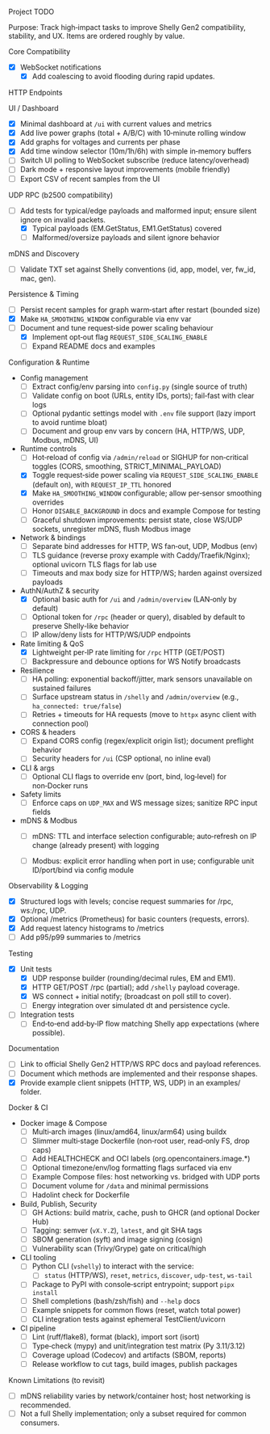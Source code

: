 Project TODO

Purpose: Track high‑impact tasks to improve Shelly Gen2 compatibility, stability, and UX. Items are ordered roughly by value.

Core Compatibility

- [x] WebSocket notifications
  - [x] Add coalescing to avoid flooding during rapid updates.

HTTP Endpoints

UI / Dashboard

- [x] Minimal dashboard at `/ui` with current values and metrics
- [x] Add live power graphs (total + A/B/C) with 10‑minute rolling window
- [x] Add graphs for voltages and currents per phase
- [x] Add time window selector (10m/1h/6h) with simple in‑memory buffers
- [ ] Switch UI polling to WebSocket subscribe (reduce latency/overhead)
- [ ] Dark mode + responsive layout improvements (mobile friendly)
- [ ] Export CSV of recent samples from the UI

UDP RPC (b2500 compatibility)

- [ ] Add tests for typical/edge payloads and malformed input; ensure silent ignore on invalid packets.
  - [x] Typical payloads (EM.GetStatus, EM1.GetStatus) covered
  - [ ] Malformed/oversize payloads and silent ignore behavior

mDNS and Discovery

- [ ] Validate TXT set against Shelly conventions (id, app, model, ver, fw_id, mac, gen).

Persistence & Timing

- [ ] Persist recent samples for graph warm‑start after restart (bounded size)
- [x] Make `HA_SMOOTHING_WINDOW` configurable via env var
- [ ] Document and tune request‑side power scaling behaviour
  - [x] Implement opt‑out flag `REQUEST_SIDE_SCALING_ENABLE`
  - [ ] Expand README docs and examples

Configuration & Runtime

- Config management
  - [ ] Extract config/env parsing into `config.py` (single source of truth)
  - [ ] Validate config on boot (URLs, entity IDs, ports); fail‑fast with clear logs
  - [ ] Optional pydantic settings model with `.env` file support (lazy import to avoid runtime bloat)
  - [ ] Document and group env vars by concern (HA, HTTP/WS, UDP, Modbus, mDNS, UI)

- Runtime controls
  - [ ] Hot‑reload of config via `/admin/reload` or SIGHUP for non‑critical toggles (CORS, smoothing, STRICT_MINIMAL_PAYLOAD)
  - [x] Toggle request‑side power scaling via `REQUEST_SIDE_SCALING_ENABLE` (default on), with `REQUEST_IP_TTL` honored
  - [x] Make `HA_SMOOTHING_WINDOW` configurable; allow per‑sensor smoothing overrides
  - [ ] Honor `DISABLE_BACKGROUND` in docs and example Compose for testing
  - [ ] Graceful shutdown improvements: persist state, close WS/UDP sockets, unregister mDNS, flush Modbus image

- Network & bindings
  - [ ] Separate bind addresses for HTTP, WS fan‑out, UDP, Modbus (env)
  - [ ] TLS guidance (reverse proxy example with Caddy/Traefik/Nginx); optional uvicorn TLS flags for lab use
  - [ ] Timeouts and max body size for HTTP/WS; harden against oversized payloads

- AuthN/AuthZ & security
  - [x] Optional basic auth for `/ui` and `/admin/overview` (LAN‑only by default)
  - [ ] Optional token for `/rpc` (header or query), disabled by default to preserve Shelly‑like behavior
  - [ ] IP allow/deny lists for HTTP/WS/UDP endpoints

- Rate limiting & QoS
  - [x] Lightweight per‑IP rate limiting for `/rpc` HTTP (GET/POST)
  - [ ] Backpressure and debounce options for WS Notify broadcasts

- Resilience
  - [ ] HA polling: exponential backoff/jitter, mark sensors unavailable on sustained failures
  - [ ] Surface upstream status in `/shelly` and `/admin/overview` (e.g., `ha_connected: true/false`)
  - [ ] Retries + timeouts for HA requests (move to `httpx` async client with connection pool)

- CORS & headers
  - [ ] Expand CORS config (regex/explicit origin list); document preflight behavior
  - [ ] Security headers for `/ui` (CSP optional, no inline eval)

- CLI & args
  - [ ] Optional CLI flags to override env (port, bind, log‑level) for non‑Docker runs

- Safety limits
  - [ ] Enforce caps on `UDP_MAX` and WS message sizes; sanitize RPC input fields

- mDNS & Modbus
  - [ ] mDNS: TTL and interface selection configurable; auto‑refresh on IP change (already present) with logging
  - [ ] Modbus: explicit error handling when port in use; configurable unit ID/port/bind via config module


Observability & Logging

- [x] Structured logs with levels; concise request summaries for /rpc, ws:/rpc, UDP.
- [x] Optional /metrics (Prometheus) for basic counters (requests, errors).
- [x] Add request latency histograms to /metrics
- [ ] Add p95/p99 summaries to /metrics

Testing

- [x] Unit tests
  - [x] UDP response builder (rounding/decimal rules, EM and EM1).
  - [x] HTTP GET/POST /rpc (partial); add `/shelly` payload coverage.
  - [x] WS connect + initial notify; (broadcast on poll still to cover).
  - [ ] Energy integration over simulated dt and persistence cycle.
- [ ] Integration tests
  - [ ] End‑to‑end add‑by‑IP flow matching Shelly app expectations (where possible).

Documentation

- [ ] Link to official Shelly Gen2 HTTP/WS RPC docs and payload references.
- [ ] Document which methods are implemented and their response shapes.
- [x] Provide example client snippets (HTTP, WS, UDP) in an examples/ folder.

Docker & CI

- Docker image & Compose
  - [ ] Multi‑arch images (linux/amd64, linux/arm64) using buildx
  - [ ] Slimmer multi‑stage Dockerfile (non‑root user, read‑only FS, drop caps)
  - [ ] Add HEALTHCHECK and OCI labels (org.opencontainers.image.*)
  - [ ] Optional timezone/env/log formatting flags surfaced via env
  - [ ] Example Compose files: host networking vs. bridged with UDP ports
  - [ ] Document volume for `/data` and minimal permissions
  - [ ] Hadolint check for Dockerfile
- Build, Publish, Security
  - [ ] GH Actions: build matrix, cache, push to GHCR (and optional Docker Hub)
  - [ ] Tagging: semver (`vX.Y.Z`), `latest`, and git SHA tags
  - [ ] SBOM generation (syft) and image signing (cosign)
  - [ ] Vulnerability scan (Trivy/Grype) gate on critical/high
- CLI tooling
  - [ ] Python CLI (`vshelly`) to interact with the service:
    - [ ] `status` (HTTP/WS), `reset`, `metrics`, `discover`, `udp-test`, `ws-tail`
  - [ ] Package to PyPI with console‑script entrypoint; support `pipx install`
  - [ ] Shell completions (bash/zsh/fish) and `--help` docs
  - [ ] Example snippets for common flows (reset, watch total power)
  - [ ] CLI integration tests against ephemeral TestClient/uvicorn
- CI pipeline
  - [ ] Lint (ruff/flake8), format (black), import sort (isort)
  - [ ] Type‑check (mypy) and unit/integration test matrix (Py 3.11/3.12)
  - [ ] Coverage upload (Codecov) and artifacts (SBOM, reports)
  - [ ] Release workflow to cut tags, build images, publish packages

Known Limitations (to revisit)

- [ ] mDNS reliability varies by network/container host; host networking is recommended.
- [ ] Not a full Shelly implementation; only a subset required for common consumers.
